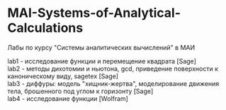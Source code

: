 # MAI-Systems-of-Analytical-Calculations
Лабы по курсу "Системы аналитических вычислений" в МАИ

lab1 - исследование функции и перемещение квадрата [Sage]  
lab2 - методы дихотомии и ньютона, gcd, приведение поверхности к каноническому виду, sagetex [Sage]  
lab3 - диффуры: модель "хищник-жертва", моделирование движения тела, брошенного под углом к горизонту [Sage]  
lab4 - исследование функции [Wolfram]  